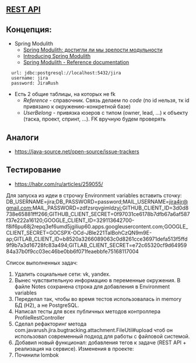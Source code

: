 ## [REST API](http://localhost:8080/doc)

## Концепция:

- Spring Modulith
    - [Spring Modulith: достигли ли мы зрелости модульности](https://habr.com/ru/post/701984/)
    - [Introducing Spring Modulith](https://spring.io/blog/2022/10/21/introducing-spring-modulith)
    - [Spring Modulith - Reference documentation](https://docs.spring.io/spring-modulith/docs/current-SNAPSHOT/reference/html/)

```
  url: jdbc:postgresql://localhost:5432/jira
  username: jira
  password: JiraRush
```

- Есть 2 общие таблицы, на которых не fk
    - _Reference_ - справочник. Связь делаем по _code_ (по id нельзя, тк id привязано к окружению-конкретной базе)
    - _UserBelong_ - привязка юзеров с типом (owner, lead, ...) к объекту (таска, проект, спринт, ...). FK вручную будем
      проверять

## Аналоги

- https://java-source.net/open-source/issue-trackers

## Тестирование

- https://habr.com/ru/articles/259055/

Для запуска из идеи в строчку Environment variables вставить сточку:
DB_USERNAME=jira;DB_PASSWORD=password;MAIL_USERNAME=jira4jr@gmail.com;MAIL_PASSWORD=zdfzsrqvgimldzyj;GITHUB_CLIENT_ID=3d0d8738e65881fff266;GITHUB_CLIENT_SECRET=0f97031ce6178b7dfb67a6af587f37e222a16120;GOOGLE_CLIENT_ID=329113642700-f8if6pu68j2repq3ef6umd5jgiliup60.apps.googleusercontent.com;GOOGLE_CLIENT_SECRET=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;GITLAB_CLIENT_ID=b8520a3266089063c0d8261cce36971defa513f5ffd9f9b7a3d16728fc83a494;GITLAB_CLIENT_SECRET=e72c65320cf9d6495984a37b0f9cc03ec46be0bb6f071feaebbfe75168117004

Список выполненных задач:
1) Удалить социальные сети: vk, yandex.
2) Вынес чувствительную информацию в переменные окружения. В файле Notes сохранена строка для добавления в Environment variables
3) Переделал так, чтобы во время тестов использовалась in memory БД (H2), а не PostgreSQL.
4) Написал тесты для всех публичных методов контроллера ProfileRestController
5) Сделал рефакторинг метода com.javarush.jira.bugtracking.attachment.FileUtil#upload чтоб он использовал современный подход для работы с файловой системой.
6) Добавил новый функционал: добавления тегов к задаче (REST API + реализация на сервисе).
Изменения в проекте:
1) Починили lombok